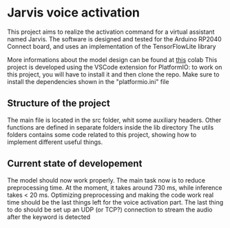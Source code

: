 # Jarvis voice activation
This project aims to realize the activation command for a virtual assistant named Jarvis.
The software is designed and tested for the Arduino RP2040 Connect board, and uses an implementation of the TensorFlowLite library

More informations about the model design can be found at <a href='https://colab.research.google.com/drive/1Ihl9pvpRumX6IvtbPXtNWEnzJjm92hOk?usp=sharing'>this</a> colab
This project is developed using the VSCode extension for PlatformIO: to work on this project, you will have to install it and then clone the repo.
Make sure to install the dependencies shown in the "platformio.ini" file

## Structure of the project
The main file is located in the src folder, whit some auxiliary headers. Other functions are defined in separate folders inside the lib directory
The utils folders contains some code related to this project, showing how to implement different useful things.

## Current state of developement
The model should now work properly. 
The main task now is to reduce preprocessing time. At the moment, it takes around 730 ms, while inference takes < 20 ms. Optimizing preprocessing and making the code work real time should be the last things left for the voice activation part.
The last thing to do should be set up an UDP (or TCP?) connection to stream the audio after the keyword is detected
